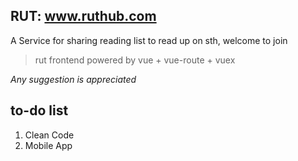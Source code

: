 ## RUT:  www.ruthub.com
A Service for sharing reading list to read up on sth, welcome to join 

> rut frontend powered by vue + vue-route + vuex 

*Any suggestion is appreciated*

## to-do list
1. Clean Code
2. Mobile App
